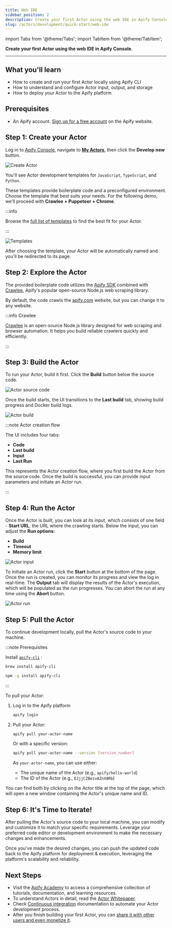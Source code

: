 ```yaml
---
title: Web IDE
sidebar_position: 2
description: Create your first Actor using the web IDE in Apify Console.
slug: /actors/development/quick-start/web-ide
---
```


import Tabs from '@theme/Tabs';
import TabItem from '@theme/TabItem';

**Create your first Actor using the web IDE in Apify Console.**

---

## What you'll learn

- How to create and run your first Actor locally using Apify CLI
- How to understand and configure Actor input, output, and storage
- How to deploy your Actor to the Apify platform

## Prerequisites

- An Apify account. [Sign up for a free account](https://console.apify.com/sign-up) on the Apify website.

## Step 1: Create your Actor

Log in to [Apify Console](https://console.apify.com), navigate to [**My Actors**](https://console.apify.com/actors/development/my-actors), then click the **Develop new** button.

![Create Actor](./images/create-actor.png)

You'll see Actor development templates for `JavaScript`, `TypeScript`, and `Python`. 

These templates provide boilerplate code and a preconfigured environment. Choose the template that best suits your needs. For the following demo, we'll proceed with **Crawlee + Puppeteer + Chrome**.

:::info

Browse the [full list of templates](https://apify.com/templates) to find the best fit for your Actor.

:::

![Templates](./images/actor-templates.png)

After choosing the template, your Actor will be automatically named and you'll be redirected to its page.

## Step 2: Explore the Actor

The provided boilerplate code utilizes the [Apify SDK](https://docs.apify.com/sdk/js/) combined with [Crawlee](https://crawlee.dev/), Apify's popular open-source Node.js web scraping library. 

By default, the code crawls the [apify.com](https://apify.com) website, but you can change it to any website.

:::info Crawlee

[Crawlee](https://crawlee.dev/) is an open-source Node.js library designed for web scraping and browser automation. It helps you build reliable crawlers quickly and efficiently.

:::

## Step 3: Build the Actor

To run your Actor, build it first. Click the **Build** button below the source code.

![Actor source code](./images/actor-source-code.png)

Once the build starts, the UI transitions to the **Last build** tab, showing build progress and Docker build logs.

![Actor build](./images/actor-build.png)

:::note Actor creation flow

The UI includes four tabs:

- **Code**
- **Last build**
- **Input**
- **Last Run**

This represents the Actor creation flow, where you first build the Actor from the source code. Once the build is successful, you can provide input parameters and initiate an Actor run.

:::

## Step 4: Run the Actor

Once the Actor is built, you can look at its input, which consists of one field - **Start URL**, the URL where the crawling starts. Below the input, you can adjust the **Run options**:

- **Build**
- **Timeout**
- **Memory limit**

![Actor input](./images/actor-input.png)

To initiate an Actor run, click the **Start** button at the bottom of the page. Once the run is created, you can monitor its progress and view the log in real-time. The **Output** tab will display the results of the Actor's execution, which will be populated as the run progresses. You can abort the run at any time using the **Abort** button.

![Actor run](./images/actor-run.png)

## Step 5: Pull the Actor

To continue development locally, pull the Actor's source code to your machine.

:::note Prerequisites

Install <code>[apify-cli](https://docs.apify.com/cli/)</code> :

<Tabs>
  <TabItem value="macOS/Linux" label="macOS/Linux">

  ```bash
  brew install apify-cli
  ```

  </TabItem>
  <TabItem value="other platforms" label="Other platforms">

  ```bash
  npm -g install apify-cli
  ```

  </TabItem>
</Tabs>

:::

To pull your Actor:

1. Log in to the Apify platform

    ```bash
    apify login
    ```

2. Pull your Actor:

    ```bash
    apify pull your-actor-name
    ```

    Or with a specific version:

    ```bash
    apify pull your-actor-name --version [version_number]
    ```

    As `your-actor-name`, you can use either:

    - The unique name of the Actor (e.g., `apify/hello-world`)
    - The ID of the Actor (e.g., `E2jjCZBezvAZnX8Rb`)

You can find both by clicking on the Actor title at the top of the page, which will open a new window containing the Actor's unique name and ID.

## Step 6: It's Time to Iterate!

After pulling the Actor's source code to your local machine, you can modify and customize it to match your specific requirements. Leverage your preferred code editor or development environment to make the necessary changes and enhancements.

Once you've made the desired changes, you can push the updated code back to the Apify platform for deployment & execution, leveraging the platform's scalability and reliability.

## Next Steps

- Visit the [Apify Academy](/academy) to access a comprehensive collection of tutorials, documentation, and learning resources.
- To understand Actors in detail, read the [Actor Whitepaper](https://whitepaper.actor/).
- Check [Continuous integration](../deployment/continuous_integration.md) documentation to automate your Actor development process.
- After you finish building your first Actor, you can [share it with other users and even monetize it](../../publishing/index.mdx).
